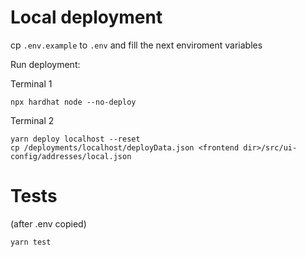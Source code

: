 # Local deployment

cp `.env.example` to `.env` and fill the next enviroment variables

Run deployment:

Terminal 1
```shell
npx hardhat node --no-deploy
```

Terminal 2
```shell
yarn deploy localhost --reset
cp /deployments/localhost/deployData.json <frontend dir>/src/ui-config/addresses/local.json
```

# Tests
(after .env copied)
```shell
yarn test
